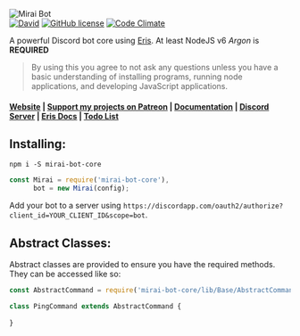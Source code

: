 ![Mirai Bot](http://i.imgur.com/BO18mRW.png)   
[![David](https://img.shields.io/david/brussell98/Mirai.svg?maxAge=2592000)](https://david-dm.org/brussell98/Mirai) [![GitHub license](https://img.shields.io/badge/license-MIT-blue.svg)](https://raw.githubusercontent.com/brussell98/Mirai/master/LICENSE) [![Code Climate](https://codeclimate.com/github/brussell98/Mirai/badges/gpa.svg)](https://codeclimate.com/github/brussell98/Mirai)

A powerful Discord bot core using [Eris](https://github.com/abalabahaha/eris/). At least NodeJS v6 *Argon* is **REQUIRED**

> By using this you agree to not ask any questions unless you have a basic understanding of installing programs, running node applications, and developing JavaScript applications.

#### [Website](http://mirai.brussell.me) | [Support my projects on Patreon](http://patreon.com/brussell98) | [Documentation](http://brussell.me/Mirai/index.html) | [Discord Server](https://discord.gg/rkWPSdu) | [Eris Docs](https://abal.moe/Eris/docs/index.html) | [Todo List](https://trello.com/b/Uw5wZLzJ)   

## Installing:
```
npm i -S mirai-bot-core
```
```js
const Mirai = require('mirai-bot-core'),
      bot = new Mirai(config);
```
Add your bot to a server using `https://discordapp.com/oauth2/authorize?client_id=YOUR_CLIENT_ID&scope=bot`.

## Abstract Classes:
Abstract classes are provided to ensure you have the required methods. They can be accessed like so:
```js
const AbstractCommand = require('mirai-bot-core/lib/Base/AbstractCommand');

class PingCommand extends AbstractCommand {
	
}
```
